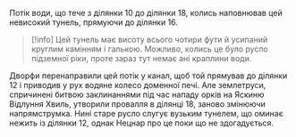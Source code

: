 Потік води, що тече з ділянки 10 до ділянки 18, колись наповнював цей невисокий тунель, прямуючи до ділянки 16.
>[!info] 
>Цей тунель має висоту всього чотири фути й усипаний круглим камінням і галькою. Можливо, колись це було русло підземної ріки, проте зараз тут немає ані краплини води.

Дворфи перенаправили цей потік у канал, щоб той прямував до ділянки 12 і приводив у рух водяне колесо доменної печі. Але землетруси, спричинені битвою заклинаннями під час нападу орків на Яскиню Відлуння Хвиль, утворили провалля в ділянці 18, заново змінюючи напрямструмка. Нині старе русло слугує вузьким тунелем, що оминає нежить із ділянки 12, однак Нецнар про це поки що не здогадується.